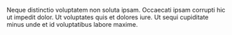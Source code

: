 Neque distinctio voluptatem non soluta ipsam. Occaecati ipsam corrupti hic ut impedit dolor. Ut voluptates quis et dolores iure. Ut sequi cupiditate minus unde et id voluptatibus labore maxime.